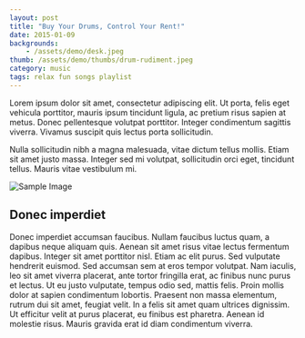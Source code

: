 ```yaml
---
layout: post
title: "Buy Your Drums, Control Your Rent!"
date: 2015-01-09
backgrounds:
    - /assets/demo/desk.jpeg
thumb: /assets/demo/thumbs/drum-rudiment.jpeg
category: music
tags: relax fun songs playlist
---
```


Lorem ipsum dolor sit amet, consectetur adipiscing elit. Ut porta, felis eget vehicula porttitor, mauris ipsum tincidunt ligula, ac pretium risus sapien at metus. Donec pellentesque volutpat porttitor. Integer condimentum sagittis viverra. Vivamus suscipit quis lectus porta sollicitudin.

Nulla sollicitudin nibh a magna malesuada, vitae dictum tellus mollis. Etiam sit amet justo massa. Integer sed mi volutpat, sollicitudin orci eget, tincidunt tellus. Mauris vitae vestibulum mi.

![Sample Image](http://placehold.it/360x360)

## Donec imperdiet
Donec imperdiet accumsan faucibus. Nullam faucibus luctus quam, a dapibus neque aliquam quis. Aenean sit amet risus vitae lectus fermentum dapibus. Integer sit amet porttitor nisl. Etiam ac elit purus. Sed vulputate hendrerit euismod. Sed accumsan sem at eros tempor volutpat. Nam iaculis, leo sit amet viverra placerat, ante tortor fringilla erat, ac finibus nunc purus et lectus. Ut eu justo vulputate, tempus odio sed, mattis felis. Proin mollis dolor at sapien condimentum lobortis. Praesent non massa elementum, rutrum dui sit amet, feugiat velit. In a felis sit amet quam ultrices dignissim. Ut efficitur velit at purus placerat, eu finibus est pharetra. Aenean id molestie risus. Mauris gravida erat id diam condimentum viverra.
